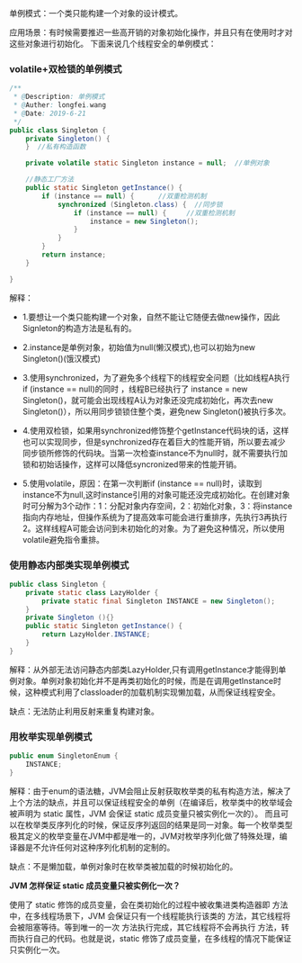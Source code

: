 单例模式：一个类只能构建一个对象的设计模式。 

应用场景：有时候需要推迟一些高开销的对象初始化操作，并且只有在使用时才对这些对象进行初始化。
下面来说几个线程安全的单例模式： 

### volatile+双检锁的单例模式
```Java
/**
 * @Description: 单例模式
 * @Auther: longfei.wang
 * @Date: 2019-6-21
 */
public class Singleton {
    private Singleton() {
    }  //私有构造函数

    private volatile static Singleton instance = null;  //单例对象

    //静态工厂方法
    public static Singleton getInstance() {
        if (instance == null) {      //双重检测机制
            synchronized (Singleton.class) {  //同步锁
                if (instance == null) {     //双重检测机制
                    instance = new Singleton();
                }
            }
        }
        return instance;
    }

}

```
解释：
* 1.要想让一个类只能构建一个对象，自然不能让它随便去做new操作，因此Signleton的构造方法是私有的。   

* 2.instance是单例对象，初始值为null(懒汉模式),也可以初始为new Singleton()(饿汉模式)  

* 3.使用synchronized，为了避免多个线程下的线程安全问题（比如线程A执行if (instance == null)的同时 ，线程B已经执行了 instance = new Singleton()，就可能会出现线程A认为对象还没完成初始化，再次去new Singleton()），所以用同步锁锁住整个类，避免new Singleton()被执行多次。  

* 4.使用双检锁，如果用synchronized修饰整个getInstance代码块的话，这样也可以实现同步，但是synchronized存在着巨大的性能开销，所以要去减少同步锁所修饰的代码块。当第一次检查instance不为null时，就不需要执行加锁和初始话操作，这样可以降低syncronized带来的性能开销。  

* 5.使用volatile，原因：在第一次判断if (instance == null)时，读取到instance不为null,这时instance引用的对象可能还没完成初始化。在创建对象时可分解为3个动作：1：分配对象内存空间，2：初始化对象，3：将instance指向内存地址，但操作系统为了提高效率可能会进行重排序，先执行3再执行2。这样线程A可能会访问到未初始化的对象。为了避免这种情况，所以使用volatile避免指令重排。  

### 使用静态内部类实现单例模式
```Java
public class Singleton {
    private static class LazyHolder {
        private static final Singleton INSTANCE = new Singleton();
    }
    private Singleton (){}
    public static Singleton getInstance() {
        return LazyHolder.INSTANCE;
    }
}
```
解释：从外部无法访问静态内部类LazyHolder,只有调用getInstance才能得到单例对象。单例对象初始化并不是再类初始化的时候，而是在调用getInstance时候，这种模式利用了classloader的加载机制实现懒加载，从而保证线程安全。   

缺点：无法防止利用反射来重复构建对象。

### 用枚举实现单例模式
```Java
public enum SingletonEnum {
    INSTANCE;
}
```
解释：由于enum的语法糖，JVM会阻止反射获取枚举类的私有构造方法，解决了上个方法的缺点，并且可以保证线程安全的单例（在编译后，枚举类中的枚举域会被声明为 static 属性，JVM 会保证 static 成员变量只被实例化一次的）。  而且可以在枚举类反序列化的时候，保证反序列返回的结果是同一对象。每一个枚举类型极其定义的枚举变量在JVM中都是唯一的，JVM对枚举序列化做了特殊处理，编译器是不允许任何对这种序列化机制的定制的。

缺点：不是懒加载，单例对象时在枚举类被加载的时候初始化的。    

**JVM 怎样保证 static 成员变量只被实例化一次？**    

使用了 static 修饰的成员变量，会在类初始化的过程中被收集进类构造器即 <clinit> 方法中，在多线程场景下，JVM 会保证只有一个线程能执行该类的 <clinit> 方法，其它线程将会被阻塞等待。等到唯一的一次 <clinit> 方法执行完成，其它线程将不会再执行 <clinit> 方法，转而执行自己的代码。也就是说，static 修饰了成员变量，在多线程的情况下能保证只实例化一次。






